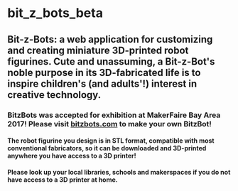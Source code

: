 # bit_z_bots_beta

## Bit-z-Bots: a web application for customizing and creating miniature 3D-printed robot figurines. Cute and unassuming, a Bit-z-Bot's noble purpose in its 3D-fabricated life is to inspire children's (and adults'!) interest in creative technology.

### BitzBots was accepted for exhibition at MakerFaire Bay Area 2017! Please visit [bitzbots.com](https://www.bitzbots.com) to make your own BitzBot!

#### The robot figurine you design is in STL format, compatible with most conventional fabricators, so it can be downloaded and 3D-printed anywhere you have access to a 3D printer!

#### Please look up your local libraries, schools and makerspaces if you do not have access to a 3D printer at home.
